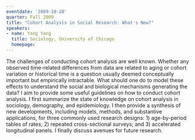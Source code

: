 ```yaml
---
eventdate: '2009-10-28'
quarter: Fall 2009
title: "Cohort Analysis in Social Research: What's New?"
speakers:
- name: Yang Yang
  title: Sociology, University of Chicago
  homepage:
---
```

The challenges of conducting cohort analysis are well known. Whether any observed time-related differences from data are related to aging or cohort variation or historical time is a question usually deemed conceptually important but empirically intractable. What should one do to model these effects to understand the social and biological mechanisms generating the data? I aim to provide some useful guidelines on how to conduct cohort analysis. I first summarize the state of knowledge on cohort analysis in sociology, demography, and epidemiology. I then provide a synthesis of new developments, including models, methods, and substantive applications, for three commonly used research designs: 1) age-by-period tables of rates; 2) repeated cross-sectional surveys; and 3) accelerated longitudinal panels. I finally discuss avenues for future research.
